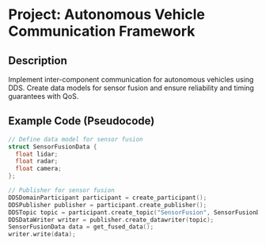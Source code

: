 # Project: Autonomous Vehicle Communication Framework

## Description
Implement inter-component communication for autonomous vehicles using DDS. Create data models for sensor fusion and ensure reliability and timing guarantees with QoS.

## Example Code (Pseudocode)
```cpp
// Define data model for sensor fusion
struct SensorFusionData {
  float lidar;
  float radar;
  float camera;
};

// Publisher for sensor fusion
DDSDomainParticipant participant = create_participant();
DDSPublisher publisher = participant.create_publisher();
DDSTopic topic = participant.create_topic("SensorFusion", SensorFusionData);
DDSDataWriter writer = publisher.create_datawriter(topic);
SensorFusionData data = get_fused_data();
writer.write(data);
```
